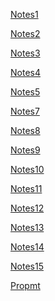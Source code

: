 [Notes1]()

[Notes2]()

[Notes3]()

[Notes4]()

[Notes5]()

[Notes7]()

[Notes8]()

[Notes9]()

[Notes10]()

[Notes11]()

[Notes12]()

[Notes13]()

[Notes14]()

[Notes15]()

[Propmt](tableofcontent/prompt-engineering.md)